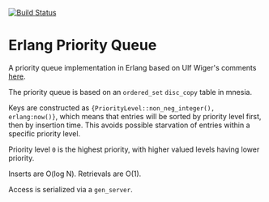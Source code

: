 [![Build Status](https://travis-ci.org/cobusc/erlang_priority_queue.png?branch=master)](https://www.travis-ci.org/cobusc/erlang_priority_queue)


Erlang Priority Queue
=====================

A priority queue implementation in Erlang based on Ulf Wiger's comments [here](http://erlang.org/pipermail/erlang-questions/2005-May/015431.html).

The priority queue is based on an `ordered_set` `disc_copy` table in mnesia.

Keys are constructed as `{PriorityLevel::non_neg_integer(), erlang:now()}`, which means that entries will be sorted by priority level first, then by insertion time. This avoids possible starvation of entries within a specific priority level.

Priority level `0` is the highest priority, with higher valued levels having lower priority.

Inserts are O(log N). Retrievals are O(1).

Access is serialized via a `gen_server`.

